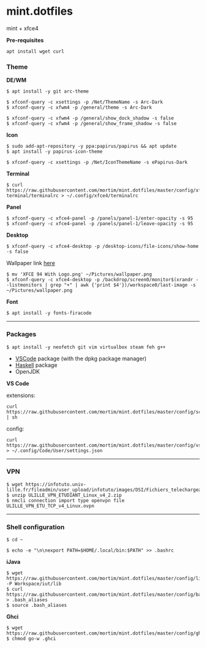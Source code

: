 # mint.dotfiles

mint + xfce4

**Pre-requisites**
```
apt install wget curl
```

### Theme
**DE/WM**

```
$ apt install -y git arc-theme
```

```
$ xfconf-query -c xsettings -p /Net/ThemeName -s Arc-Dark
$ xfconf-query -c xfwm4 -p /general/theme -s Arc-Dark
```

```
$ xfconf-query -c xfwm4 -p /general/show_dock_shadow -s false
$ xfconf-query -c xfwm4 -p /general/show_frame_shadow -s false
```

**Icon**

```
$ sudo add-apt-repository -y ppa:papirus/papirus && apt update
$ apt install -y papirus-icon-theme
```

```
$ xfconf-query -c xsettings -p /Net/IconThemeName -s ePapirus-Dark
```

**Terminal**

```
$ curl https://raw.githubusercontent.com/mortim/mint.dotfiles/master/config/xfce4-terminal/terminalrc > ~/.config/xfce4/terminalrc
```
**Panel**

```
$ xfconf-query -c xfce4-panel -p /panels/panel-1/enter-opacity -s 95
$ xfconf-query -c xfce4-panel -p /panels/panel-1/leave-opacity -s 95
```

**Desktop**

```
$ xfconf-query -c xfce4-desktop -p /desktop-icons/file-icons/show-home -s false
```

Wallpaper link [here](https://www.xfce-look.org/p/1483687)

```
$ mv 'XFCE 94 With Logo.png' ~/Pictures/wallpaper.png
$ xfconf-query -c xfce4-desktop -p /backdrop/screen0/monitor$(xrandr --listmonitors | grep "+" | awk {'print $4'})/workspace0/last-image -s ~/Pictures/wallpaper.png
```

**Font**
```
$ apt install -y fonts-firacode
```

---

### Packages
```
$ apt install -y neofetch git vim virtualbox steam feh g++
```

- [VSCode](https://code.visualstudio.com/) package (with the dpkg package manager)
- [Haskell](https://www.haskell.org/ghcup/) package
- OpenJDK

**VS Code**

extensions:
```
curl https://raw.githubusercontent.com/mortim/mint.dotfiles/master/config/scripts/install_vscode_ext.sh | sh
```

config:
```
curl https://raw.githubusercontent.com/mortim/mint.dotfiles/master/config/vscode/settings.json > ~/.config/Code/User/settings.json
```

---

### VPN
```
$ wget https://infotuto.univ-lille.fr/fileadmin/user_upload/infotuto/images/DSI/Fichiers_telechargeables/Clients_VPN/ULILLE_VPN_ETUDIANT_Linux_v4_2.zip
$ unzip ULILLE_VPN_ETUDIANT_Linux_v4_2.zip
$ nmcli connection import type openvpn file ULILLE_VPN_ETU_TCP_v4_Linux.ovpn
```

---

### Shell configuration
```
$ cd ~
```

```
$ echo -e "\n\nexport PATH=$HOME/.local/bin:$PATH" >> .bashrc
```

**iJava**

```
$ wget https://raw.githubusercontent.com/mortim/mint.dotfiles/master/config/lib/program.jar -P Workspace/iut/lib
$ curl https://raw.githubusercontent.com/mortim/mint.dotfiles/master/config/bash/.bash_aliases > .bash_aliases
$ source .bash_aliases
```

**Ghci**

```
$ wget https://raw.githubusercontent.com/mortim/mint.dotfiles/master/config/ghci/.ghci
$ chmod go-w .ghci
```